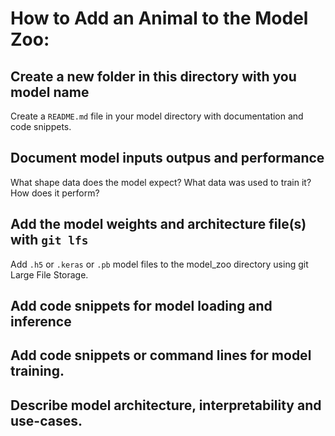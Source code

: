 # How to Add an Animal to the Model Zoo:

## Create a new folder in this directory with you model name
Create a `README.md` file in your model directory with documentation and code snippets.

## Document model inputs outpus and performance 
What shape data does the model expect? What data was used to train it? How does it perform?

## Add the model weights and architecture file(s) with `git lfs`
Add `.h5` or `.keras` or `.pb` model files to the model_zoo directory using git Large File Storage.

## Add code snippets for model loading and inference

## Add code snippets or command lines for model training.

## Describe model architecture, interpretability and use-cases.



